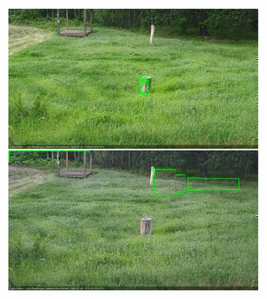 ![20200706-180519-181521](in2/20200706/20200706-180519-181521_0_.jpg)
![20200706-183542-184550](in2/20200706/20200706-183542-184550_0_.jpg)
